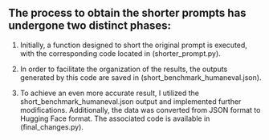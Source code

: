 ## The process to obtain the shorter prompts has undergone two distinct phases:

1. Initially, a function designed to short the original prompt is executed, with the corresponding code located in (shorter_prompt.py).
   
2. In order to facilitate the organization of the results, the outputs generated by this code are saved in (short_benchmark_humaneval.json).
   
3. To achieve an even more accurate result, I utilized the short_benchmark_humaneval.json output and implemented further modifications.
   Additionally, the data was converted from JSON format to Hugging Face format.
   The associated code is available in (final_changes.py).

